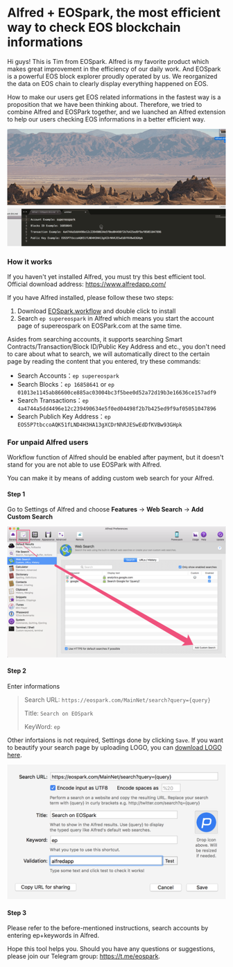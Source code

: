 # Alfred + EOSpark, the most efficient way to check EOS blockchain informations

Hi guys!  This is Tim from EOSpark. Alfred is my favorite product which makes great improvement in the efficiency of our daily work. And EOSpark is a powerful EOS block explorer proudly operated by us. We reorganized the data on EOS chain to clearly display everything happened on EOS.



How to make our users get EOS related informations in the fastest way is a proposition that we have been thinking about. Therefore, we tried to combine Alfred and EOSPark together, and we luanched an Alfred extension to help our users checking EOS informations in a better efficient way.



![Alfred+EOSpark](https://github.com/BlockABC/picbec/blob/master/alfred_eospark/Alfred+EOSpark.gif?raw=true)



### How it works

If you haven't yet installed Alfred, you must try this best efficient tool. Official download address: https://www.alfredapp.com/

If you have Alfred installed, please follow these two steps:

1. Download  [EOSpark.workflow](https://static.eospark.com/) and double click to install
2. Search  `ep supereospark` in Alfred which means you start the account page of supereospark on EOSPark.com at the same time.

Asides from searching accounts, it supports searching Smart Contracts/Transaction/Block ID/Public Key Address and etc., you don't need to care about what to search, we will automatically direct to the certain page by reading the content that you entered, try these commands:

- Search Accounts：`ep supereospark`
- Search Blocks：`ep 16858641` or `ep 01013e1145ab86600ce885ac03004bc3f5bee0d52a72d19b3e16636ce157adf9 `
- Search Transactions：`ep 4a4744a5dd4496e12c239490634e5f0ed04498f2b7b425ed9f9af05051047896`
- Search Publich Key Address：`ep EOS5P7tbccoAQK51fLND4H3HA13gXCDrNhRJESwEdDfKVBw93GHpk`

### For unpaid Alfred users

Workflow function of Alfred should be enabled after payment, but it doesn't stand for you are not able to use EOSPark with Alfred.

You can make it by means of adding custom web search for your Alfred. 

#### Step 1

Go to Settings of Alfred and choose **Features** -> **Web Search** -> **Add Custom Search**

![step1](https://github.com/BlockABC/picbec/blob/master/alfred_eospark/step1.png?raw=true)



#### Step 2

Enter informations

> Search URL: `https://eospark.com/MainNet/search?query={query}`
>
> Title: `Search on EOSpark`
>
> KeyWord: `ep` 

Other infortaions is not required, Settings done by clicking `Save`. If you want to beautify your search page by uploading LOGO, you can [download LOGO here](https://github.com/BlockABC/picbec/blob/master/alfred_eospark/logo_EOSpark.png?raw=true).

![step2](https://github.com/BlockABC/picbec/blob/master/alfred_eospark/step2.png?raw=true)



#### Step 3

Please refer to the before-mentioned instructions, search accounts by entering ep+keywords in Alfred.



Hope this tool helps you. Should you have any questions or suggestions, please join our Telegram group: https://t.me/eospark.